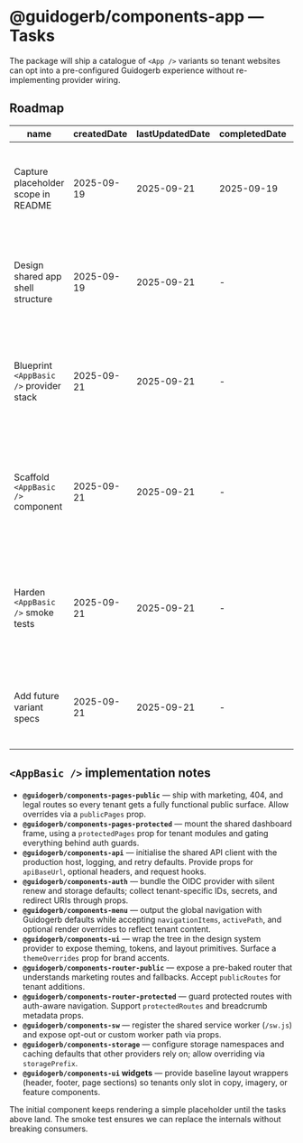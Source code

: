 # @guidogerb/components-app — Tasks

The package will ship a catalogue of `<App />` variants so tenant websites can opt into a
pre-configured Guidogerb experience without re-implementing provider wiring.

## Roadmap

| name                                | createdDate | lastUpdatedDate | completedDate | status      | description |
| ----------------------------------- | ----------- | --------------- | ------------- | ----------- | ----------- |
| Capture placeholder scope in README | 2025-09-19  | 2025-09-21      | 2025-09-19    | complete    | Documented that the package currently exports a stub while long-term variants are prepared. |
| Design shared app shell structure   | 2025-09-19  | 2025-09-21      | -             | in-progress | Finalise the provider order, layout regions, and dependency contracts that every variant must honour. |
| Blueprint `<AppBasic />` provider stack | 2025-09-21  | 2025-09-21      | -             | in-progress | Specify default values and tenant-provided props for the base variant so router, auth, API, and UI layers interoperate. |
| Scaffold `<AppBasic />` component   | 2025-09-21  | 2025-09-21      | -             | todo        | Implement the React component that composes all required providers and renders public/protected routes plus shared chrome. |
| Harden `<AppBasic />` smoke tests   | 2025-09-21  | 2025-09-21      | -             | todo        | Extend the current render-only test suite with mocked providers to guard against regression in routing, auth, and data loading. |
| Add future variant specs            | 2025-09-21  | 2025-09-21      | -             | backlog     | Capture follow-up variants (e.g., analytics-heavy, commerce) after the basic template lands. |

## `<AppBasic />` implementation notes

- **`@guidogerb/components-pages-public`** — ship with marketing, 404, and legal routes so every
tenant gets a fully functional public surface. Allow overrides via a `publicPages` prop.
- **`@guidogerb/components-pages-protected`** — mount the shared dashboard frame, using a
`protectedPages` prop for tenant modules and gating everything behind auth guards.
- **`@guidogerb/components-api`** — initialise the shared API client with the production host,
logging, and retry defaults. Provide props for `apiBaseUrl`, optional headers, and request hooks.
- **`@guidogerb/components-auth`** — bundle the OIDC provider with silent renew and storage defaults;
collect tenant-specific IDs, secrets, and redirect URIs through props.
- **`@guidogerb/components-menu`** — output the global navigation with Guidogerb defaults while
accepting `navigationItems`, `activePath`, and optional render overrides to reflect tenant content.
- **`@guidogerb/components-ui`** — wrap the tree in the design system provider to expose theming,
tokens, and layout primitives. Surface a `themeOverrides` prop for brand accents.
- **`@guidogerb/components-router-public`** — expose a pre-baked router that understands marketing
routes and fallbacks. Accept `publicRoutes` for tenant additions.
- **`@guidogerb/components-router-protected`** — guard protected routes with auth-aware navigation.
Support `protectedRoutes` and breadcrumb metadata props.
- **`@guidogerb/components-sw`** — register the shared service worker (`/sw.js`) and expose opt-out or
custom worker path via props.
- **`@guidogerb/components-storage`** — configure storage namespaces and caching defaults that other
providers rely on; allow overriding via `storagePrefix`.
- **`@guidogerb/components-ui` widgets** — provide baseline layout wrappers (header, footer, page
sections) so tenants only slot in copy, imagery, or feature components.

The initial component keeps rendering a simple placeholder until the tasks above land. The smoke test
ensures we can replace the internals without breaking consumers.
